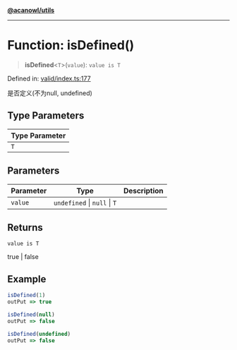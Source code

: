 [**@acanowl/utils**](../../README.md)

***

# Function: isDefined()

> **isDefined**\<`T`\>(`value`): `value is T`

Defined in: [valid/index.ts:177](https://github.com/acanowl/acanowl-framework/blob/e83eea0b29b448bee66564c78f8f3ea4fab8f88b/packages/utils/src/valid/index.ts#L177)

是否定义(不为null, undefined)

## Type Parameters

| Type Parameter |
| ------ |
| `T` |

## Parameters

| Parameter | Type | Description |
| ------ | ------ | ------ |
| `value` | `undefined` \| `null` \| `T` |  |

## Returns

`value is T`

true | false

## Example

```ts
isDefined(1)
outPut => true

isDefined(null)
outPut => false

isDefined(undefined)
outPut => false
```
